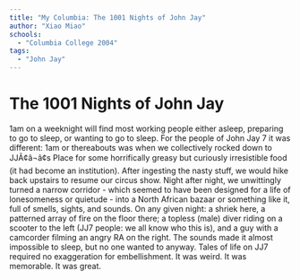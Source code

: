 ```yaml
---
title: "My Columbia: The 1001 Nights of John Jay"
author: "Xiao Miao"
schools:
  - "Columbia College 2004"
tags:
  - "John Jay"
---
```


# The 1001 Nights of John Jay

1am on a weeknight will find most working people either asleep, preparing to go to sleep, or wanting to go to sleep.  For the people of John Jay 7 it was different: 1am or thereabouts was when we collectively rocked down to JJÃ¢â¬â¢s Place for some horrifically greasy but curiously irresistible food (it had become an institution).  After ingesting the nasty stuff, we would hike back upstairs to resume our circus show.  Night after night, we unwittingly turned a narrow corridor - which seemed to have been designed for a life of lonesomeness or quietude - into a North African bazaar or something like it, full of smells, sights, and sounds.  On any given night: a shriek here, a patterned array of fire on the floor there; a topless (male) diver riding on a scooter to the left (JJ7 people: we all know who this is), and a guy with a camcorder filming an angry RA on the right.  The sounds made it almost impossible to sleep, but no one wanted to anyway.  Tales of life on JJ7 required no exaggeration for embellishment.  It was weird.  It was memorable.  It was great.
